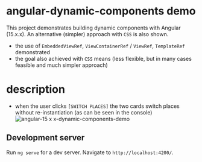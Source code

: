 # angular-dynamic-components demo
This project demonstrates building dynamic components with Angular (15.x.x). 
An alternative (simpler) approach with `CSS` is also shown.

- the use of `EmbeddedViewRef`, `ViewContainerRef` / `ViewRef`, `TemplateRef` demonstrated
- the goal also achieved with `CSS` means (less flexible, but in many cases feasible and much simpler approach)

# description
- when the user clicks `[SWITCH PLACES]` the two cards switch places without re-instantiation (as can be seen in the console)
![angular-15 x x-dynamic-components-demo](https://user-images.githubusercontent.com/21291916/234717039-dcdcf78d-7917-435d-aa44-e589d651821a.png)

## Development server

Run `ng serve` for a dev server. Navigate to `http://localhost:4200/`.

